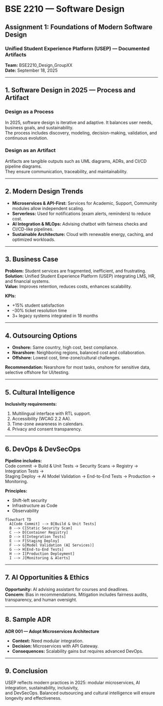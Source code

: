 # BSE 2210 — Software Design
## Assignment 1: Foundations of Modern Software Design
### Unified Student Experience Platform (USEP) — Documented Artifacts

**Team:** BSE2210_Design_GroupXX  
**Date:** September 18, 2025  

---

## 1. Software Design in 2025 — Process and Artifact  

### Design as a Process  
In 2025, software design is iterative and adaptive. It balances user needs, business goals, and sustainability.  
The process includes discovery, modeling, decision-making, validation, and continuous evolution.  

### Design as an Artifact  
Artifacts are tangible outputs such as UML diagrams, ADRs, and CI/CD pipeline diagrams.  
They ensure communication, traceability, and maintainability.  

---

## 2. Modern Design Trends  

- **Microservices & API-First:** Services for Academic, Support, Community modules allow independent scaling.  
- **Serverless:** Used for notifications (exam alerts, reminders) to reduce cost.  
- **AI Integration & MLOps:** Advising chatbot with fairness checks and CI/CD-like pipelines.  
- **Sustainable Architecture:** Cloud with renewable energy, caching, and optimized workloads.  

---

## 3. Business Case  

**Problem:** Student services are fragmented, inefficient, and frustrating.  
**Solution:** Unified Student Experience Platform (USEP) integrating LMS, HR, and financial systems.  
**Value:** Improves retention, reduces costs, enhances scalability.  

**KPIs:**  
- +15% student satisfaction  
- –30% ticket resolution time  
- 3+ legacy systems integrated in 18 months  

---

## 4. Outsourcing Options  

- **Onshore:** Same country, high cost, best compliance.  
- **Nearshore:** Neighboring regions, balanced cost and collaboration.  
- **Offshore:** Lowest cost, time-zone/cultural challenges.  

**Recommendation:** Nearshore for most tasks, onshore for sensitive data, selective offshore for UI/testing.  

---

## 5. Cultural Intelligence  

**Inclusivity requirements:**  
1. Multilingual interface with RTL support.  
2. Accessibility (WCAG 2.2 AA).  
3. Time-zone awareness in calendars.  
4. Privacy and consent transparency.  

---

## 6. DevOps & DevSecOps  

**Pipeline includes:**  
Code commit → Build & Unit Tests → Security Scans → Registry → Integration Tests →  
Staging Deploy → AI Model Validation → End-to-End Tests → Production → Monitoring.  

**Principles:**  
- Shift-left security  
- Infrastructure as Code  
- Observability  

```mermaid
flowchart TD
  A[Code Commit] --> B[Build & Unit Tests]
  B --> C[Static Security Scan]
  C --> D[Container Registry]
  D --> E[Integration Tests]
  E --> F[Staging Deploy]
  F --> G[Model Validation (AI Services)]
  G --> H[End-to-End Tests]
  H --> I[Production Deployment]
  I --> J[Monitoring & Alerts]
```

---

## 7. AI Opportunities & Ethics  

**Opportunity:** AI advising assistant for courses and deadlines.  
**Concern:** Bias in recommendations. Mitigation includes fairness audits, transparency, and human oversight.  

---

## 8. Sample ADR  

**ADR 001 — Adopt Microservices Architecture**  
- **Context:** Need modular integration.  
- **Decision:** Microservices with API Gateway.  
- **Consequences:** Scalability gains but requires advanced DevOps.  

---

## 9. Conclusion  

USEP reflects modern practices in 2025: modular microservices, AI integration, sustainability, inclusivity,  
and DevSecOps. Balanced outsourcing and cultural intelligence will ensure longevity and effectiveness.  
